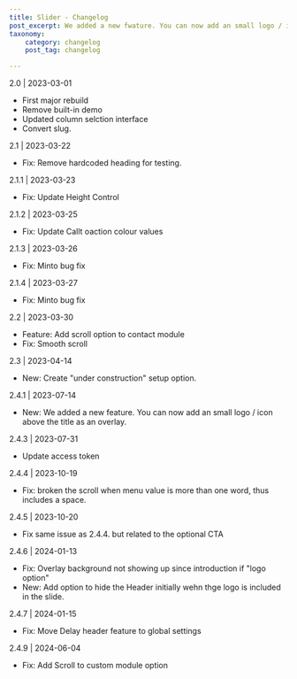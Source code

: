```yaml
---
title: Slider - Changelog
post_excerpt: We added a new fwature. You can now add an small logo / icon above the title as an overlay.
taxonomy:
    category: changelog
    post_tag: changelog

---
```


2.0 | 2023-03-01
* First major rebuild
* Remove built-in demo
* Updated column selction interface
* Convert slug.

2.1 | 2023-03-22
* Fix: Remove hardcoded heading for testing.

2.1.1 | 2023-03-23
* Fix: Update Height Control

2.1.2 | 2023-03-25
* Fix: Update Callt oaction colour values

2.1.3 | 2023-03-26
* Fix: Minto bug fix

2.1.4 | 2023-03-27
* Fix: Minto bug fix

2.2 | 2023-03-30
* Feature: Add scroll option to contact module
* Fix: Smooth scroll

2.3 | 2023-04-14
* New: Create "under construction" setup option.

2.4.1 | 2023-07-14
* New: We added a new feature. You can now add an small logo / icon above the title as an overlay.

2.4.3 | 2023-07-31
* Update access token

2.4.4 | 2023-10-19
* Fix: broken the scroll when menu value is more than one word, thus includes a space. 

2.4.5 | 2023-10-20
* Fix same issue as 2.4.4. but related to the optional CTA

2.4.6 | 2024-01-13
* Fix: Overlay background not showing up since introduction if "logo option"
* New: Add option to hide the Header initially wehn thge logo is included in the slide.

2.4.7 | 2024-01-15
* Fix: Move Delay header feature to global settings

2.4.9 | 2024-06-04
* Fix: Add Scroll to custom module option
